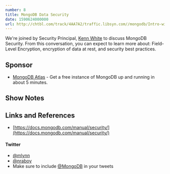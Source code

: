 ```yaml
---
number: 8
title: MongoDB Data Security
date: 1590624000000
url: http://chtbl.com/track/4AA7A2/traffic.libsyn.com//mongodb/Intro-with-mike_-_52820_1.27_PM.mp3
---
```


We're joined by Security Principal, [Kenn White](https://www.linkedin.com/in/biotech/) to discuss MongoDB Security. From this conversation, you can expect to learn more about: Field-Level Encryption, encryption of data at rest, and security best practices. 


## Sponsor

* [MongoDB Atlas](https://cloud.mongodb.com) - Get a free instance of MongoDB up and running in about 5 minutes.

## Show Notes

## Links and References
* [https://docs.mongodb.com/manual/security/](https://docs.mongodb.com/manual/security/)

#### Twitter
 * [@mlynn](https://twitter.com/mlynn)
 * [@nraboy](https://twitter.com/nraboy)
 * Make sure to include [@MongoDB](https://twitter.com/MongoDB) in your tweets